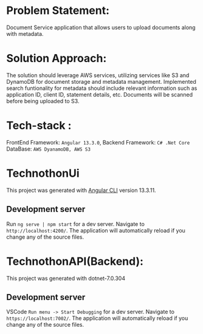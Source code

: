 # Problem Statement:

Document Service application that allows users to upload documents along with metadata.

# Solution Approach:

 The solution should leverage AWS services, utilizing services like S3 and DynamoDB for document storage and metadata management. 
 Implemented search funtionality for metadata should include relevant information such as application ID, client ID, statement details, etc.
 Documents will be scanned before being uploaded to S3. 

# Tech-stack :

 FrontEnd Framework: `Angular 13.3.0`,
 Backend Framework: `C# .Net Core`
 DataBase: `AWS DyanamoDB, AWS S3`


# TechnothonUi

This project was generated with [Angular CLI](https://github.com/angular/angular-cli) version 13.3.11.

## Development server

Run `ng serve | npm start` for a dev server. Navigate to `http://localhost:4200/`. The application will automatically reload if you change any of the source files.

# TechnothonAPI(Backend): 

This project was generated with dotnet-7.0.304

## Development server

VSCode `Run menu -> Start Debugging` for a dev server. Navigate to `https://localhost:7002/`. The application will automatically reload if you change any of the source files.


